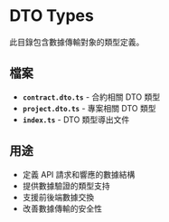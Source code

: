 # DTO Types

此目錄包含數據傳輸對象的類型定義。

## 檔案

- **`contract.dto.ts`** - 合約相關 DTO 類型
- **`project.dto.ts`** - 專案相關 DTO 類型
- **`index.ts`** - DTO 類型導出文件

## 用途

- 定義 API 請求和響應的數據結構
- 提供數據驗證的類型支持
- 支援前後端數據交換
- 改善數據傳輸的安全性


